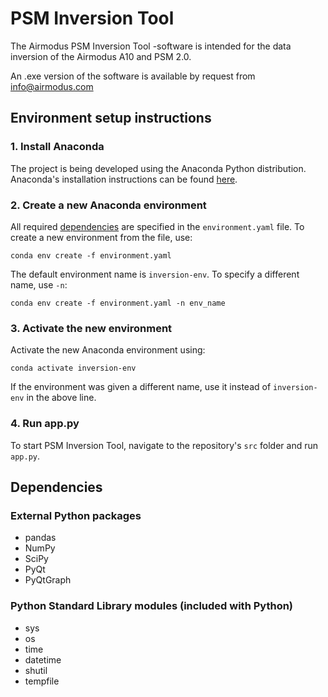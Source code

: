 # PSM Inversion Tool

The Airmodus PSM Inversion Tool -software is intended for the data inversion of the Airmodus A10 and PSM 2.0.

An .exe version of the software is available by request from info@airmodus.com
## Environment setup instructions
### 1. Install Anaconda
The project is being developed using the Anaconda Python distribution. Anaconda's installation instructions can be found [here](https://docs.anaconda.com/anaconda/install/).
### 2. Create a new Anaconda environment
All required [dependencies](#dependencies) are specified in the `environment.yaml` file. To create a new environment from the file, use:
```
conda env create -f environment.yaml
```
The default environment name is `inversion-env`. To specify a different name, use `-n`:
```
conda env create -f environment.yaml -n env_name
```
### 3. Activate the new environment
Activate the new Anaconda environment using:
```
conda activate inversion-env
```
If the environment was given a different name, use it instead of `inversion-env` in the above line.
### 4. Run app.py
To start PSM Inversion Tool, navigate to the repository's `src` folder and run `app.py`.
## Dependencies
### External Python packages
- pandas
- NumPy
- SciPy
- PyQt
- PyQtGraph
### Python Standard Library modules (included with Python)
- sys
- os
- time
- datetime
- shutil
- tempfile